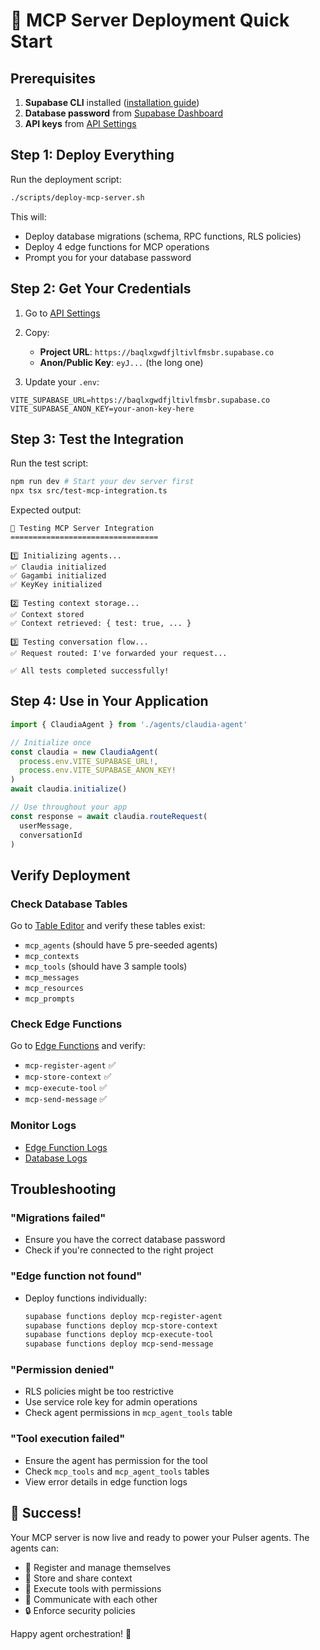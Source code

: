 # 🚀 MCP Server Deployment Quick Start

## Prerequisites

1. **Supabase CLI** installed ([installation guide](https://supabase.com/docs/guides/cli))
2. **Database password** from [Supabase Dashboard](https://supabase.com/dashboard/project/baqlxgwdfjltivlfmsbr/settings/database)
3. **API keys** from [API Settings](https://supabase.com/dashboard/project/baqlxgwdfjltivlfmsbr/settings/api)

## Step 1: Deploy Everything

Run the deployment script:

```bash
./scripts/deploy-mcp-server.sh
```

This will:
- Deploy database migrations (schema, RPC functions, RLS policies)
- Deploy 4 edge functions for MCP operations
- Prompt you for your database password

## Step 2: Get Your Credentials

1. Go to [API Settings](https://supabase.com/dashboard/project/baqlxgwdfjltivlfmsbr/settings/api)
2. Copy:
   - **Project URL**: `https://baqlxgwdfjltivlfmsbr.supabase.co`
   - **Anon/Public Key**: `eyJ...` (the long one)

3. Update your `.env`:
```env
VITE_SUPABASE_URL=https://baqlxgwdfjltivlfmsbr.supabase.co
VITE_SUPABASE_ANON_KEY=your-anon-key-here
```

## Step 3: Test the Integration

Run the test script:

```bash
npm run dev # Start your dev server first
npx tsx src/test-mcp-integration.ts
```

Expected output:
```
🧪 Testing MCP Server Integration
=================================

1️⃣ Initializing agents...
✅ Claudia initialized
✅ Gagambi initialized
✅ KeyKey initialized

2️⃣ Testing context storage...
✅ Context stored
✅ Context retrieved: { test: true, ... }

3️⃣ Testing conversation flow...
✅ Request routed: I've forwarded your request...

✅ All tests completed successfully!
```

## Step 4: Use in Your Application

```typescript
import { ClaudiaAgent } from './agents/claudia-agent'

// Initialize once
const claudia = new ClaudiaAgent(
  process.env.VITE_SUPABASE_URL!,
  process.env.VITE_SUPABASE_ANON_KEY!
)
await claudia.initialize()

// Use throughout your app
const response = await claudia.routeRequest(
  userMessage,
  conversationId
)
```

## Verify Deployment

### Check Database Tables
Go to [Table Editor](https://supabase.com/dashboard/project/baqlxgwdfjltivlfmsbr/editor) and verify these tables exist:
- `mcp_agents` (should have 5 pre-seeded agents)
- `mcp_contexts`
- `mcp_tools` (should have 3 sample tools)
- `mcp_messages`
- `mcp_resources`
- `mcp_prompts`

### Check Edge Functions
Go to [Edge Functions](https://supabase.com/dashboard/project/baqlxgwdfjltivlfmsbr/functions) and verify:
- `mcp-register-agent` ✅
- `mcp-store-context` ✅
- `mcp-execute-tool` ✅
- `mcp-send-message` ✅

### Monitor Logs
- [Edge Function Logs](https://supabase.com/dashboard/project/baqlxgwdfjltivlfmsbr/logs/edge-logs)
- [Database Logs](https://supabase.com/dashboard/project/baqlxgwdfjltivlfmsbr/logs/postgres-logs)

## Troubleshooting

### "Migrations failed"
- Ensure you have the correct database password
- Check if you're connected to the right project

### "Edge function not found"
- Deploy functions individually:
  ```bash
  supabase functions deploy mcp-register-agent
  supabase functions deploy mcp-store-context
  supabase functions deploy mcp-execute-tool
  supabase functions deploy mcp-send-message
  ```

### "Permission denied"
- RLS policies might be too restrictive
- Use service role key for admin operations
- Check agent permissions in `mcp_agent_tools` table

### "Tool execution failed"
- Ensure the agent has permission for the tool
- Check `mcp_tools` and `mcp_agent_tools` tables
- View error details in edge function logs

## 🎉 Success!

Your MCP server is now live and ready to power your Pulser agents. The agents can:
- 🤖 Register and manage themselves
- 💾 Store and share context
- 🔧 Execute tools with permissions
- 💬 Communicate with each other
- 🔒 Enforce security policies

Happy agent orchestration! 🚀